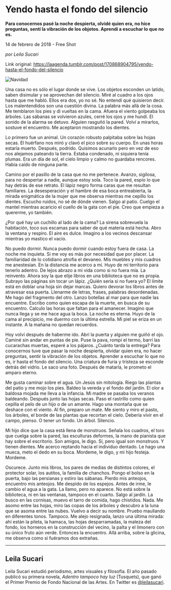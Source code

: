 # Yendo hasta el fondo del silencio

**Para conocernos pasé la noche despierta, olvidé 
quien era, no hice preguntas, sentí la vibración de los objetos.
Aprendí a escuchar lo que no es.**

14 de febrero de 2018 - Free Shot

_por Leila Sucari_

Link original: https://laagenda.tumblr.com/post/170868904795/yendo-hasta-el-fondo-del-silencio

![Navidad](https://64.media.tumblr.com/95a4e96e5dfa8ba79da46e96d81d35cf/tumblr_inline_pk0842BAeW1t6q87u_500.png)

Una casa no es
sólo el lugar donde se vive. Los objetos esconden un latido, saben
disimular y se aprovechan del silencio. Miré al cuadro a los ojos
hasta que me habló. Ellos era dos, yo no sé. No entendí qué
quisieron decir. Los malentendidos son una cuestión divina. La
palabra más allá de la cosa. Me temblaron los pies y di vueltas en
la cama. Afuera el viento golpeaba los árboles. Las sábanas se
volvieron azules, cerré los ojos y me hundí. El sonido de la alarma
se detuvo. Alguien rasguñó la pared. Volví a mirarlos, sostuve el
encuentro. Me aceptaron mostrando los dientes.

Lo primero fue un
animal. Un corazón robusto palpitaba sobre las hojas secas. El
huérfano nos miró y clavó el pico sobre su cuerpo. En unas horas
estaría muerto. Después, podrido. Quisimos acunarlo pero en vez de
eso nos alejamos pateando la tierra. Estaba condenado, ni siquiera
tenía plumas. Era un día de sol, el cielo limpio y calmo no
guardaba rencores. Había caído de ninguna parte.

Camino por el
pasillo de la casa que no me pertenece. Avanzo, sigilosa, para no
despertar a nadie, aunque estoy sola. Toco la pared, espío lo que
hay detrás de ese retrato. El lápiz negro forma caras que me
resultan familiares. La desesperación y el hambre de esa boca
entreabierta, la mirada enigmática de la mujer que me observa
mientras me cepillo los dientes. Escucho ruidos, no sé de dónde
vienen. Salgo al patio. Cuelgo el mantel mientras acaricio el cuello
de la gata con el pie. Creo que empieza a quererme, yo también. 


¿Por qué hay un
cuchillo al lado de la cama?  La sirena sobrevuela la habitación,
toco sus escamas para saber de qué materia está hecha. Abro la
ventana y respiro. El aire es dulce. Imagino a los vecinos descansar
mientras yo mastico el vacío.

No puedo dormir.
Nunca puedo dormir cuando estoy fuera de casa. La noche me inquieta.
Si me voy es más por necesidad que por placer. La familiaridad de lo
cotidiano atrofia el devaneo. Mis muebles y mis cuadros me
anestesian. En la distancia me acerco a mí. Huyo de mi territorio
para tenerlo adentro.  De lejos abrazo a mi vida como si no fuera
mía. La reinvento. Ahora soy la que elije libros en una biblioteca
que no es propia. Subrayo las páginas sin tocar un lápiz. ¿Quién
sería si no fuera yo?  El límite está en doblar una hoja sin dejar
marcas. Quiero devorar los libros antes de atravesar esa puerta.
Llenarme de letras, frases, palabras desordenadas. Me hago del
fragmento del otro. Lanzo botellas al mar para que nadie las
encuentre. Escribo como quien escapa de la muerte, en busca de su
encuentro. Calculo las horas que faltan para el amanecer. Imagino que
nunca llega y se me hace agua la boca. La noche es eterna. Huyo de la
cama al precipicio, me duermo con la última estrella. Mi piel se
eriza en un instante. A la mañana no quedan recuerdos.

Hoy volví después
de haberme ido. Abrí la puerta y alguien me guiñó el ojo. Caminé
sin andar en puntas de pie. Puse la pava, rompí el termo, barrí las
cucarachas muertas, esperé a los pájaros. ¿Cuánto tarda la
entrega? Para conocernos tuve que pasar la noche despierta, olvidar
quien era, no hacer preguntas, sentir la vibración de los objetos.
Aprender a escuchar lo que no es, ir hasta el fondo del silencio. Una
criatura de furia y tristeza se esconde detrás del vidrio. Le saco
una foto. Después de matarla, le prometo el amparo eterno. 


Me gusta caminar
sobre el agua. Un Jesús sin mitología. Riego las plantas del patio
y me mojo los pies. Baldeo la vereda y el fondo del jardín. El olor
a baldosa mojada me lleva a la infancia. Mi madre se pasaba los
veranos baldeando. Después junto las hojas secas. Paso el rastrillo
como quien cepilla el pelo de un hijo o de un amante. Hago una
montaña que se deshace con el viento. Al fin, preparo un mate. Me
siento y miro el pasto, los árboles, el borde de las plantas que
recortan el cielo. Debería vivir en el campo, pienso. O tener un
fondo. Un árbol. Silencio.

Mi hijo dice que
la casa está llena de monstruos. Señala los cuadros, el toro que
cuelga sobre la pared, las esculturas deformes, la mano de pianista
que hay sobre el escritorio. Son amigos, le digo. Sí, pero igual son
monstruos. Y tienen dientes. Me acerco reptando hacia el individuo
dentado. Le hago una mueca, meto el dedo en su boca. Mordeme, le
digo, y mi hijo festeja. Mordeme.

Oscurece. Junto
mis libros, los pares de medias de distintos colores, el protector
solar, los autitos, la familia de chanchos. Pongo el bolso en la
puerta, bajo las persianas y estiro las sábanas. Pierdo mis
anteojos, encuentro mis anteojos. Me despido de los espejos. Antes de
irme, le cambio el agua a la gata. La llamo, pero no aparece. No está
sobre la biblioteca, ni en las ventanas, tampoco en el cuarto. Salgo
al jardín. La busco en las cornisas, muevo el tarro de comida, hago
chistidos. Nada. Me asomo entre las hojas, miro las copas de los
árboles y descubro a la luna que se asoma entre las nubes. Vuelvo a
decir su nombre. Pruebo maullando en diferentes tonos. Tampoco. Me
alejo resignada, lanzo una última mirada: ahí están la pileta, la
hamaca, las hojas desparramadas, la maleza del fondo, los horneros en
la construcción del vecino, la palta y el limonero con su único
fruto aún verde. Entonces la encuentro. Allá arriba, sobre la
glicina, me observa como si fuéramos dos extrañas.

  


---

 Leila Sucari
-------------

 Leila Sucari estudió periodismo, artes visuales y filosofía. El año pasado publicó su primera novela, *Adentro tampoco hay luz* (Tusquets), que ganó el Primer Premio de Fondo Nacional de las Artes. En Twitter es [@leilasucari](https://twitter.com/leilasucari). 

